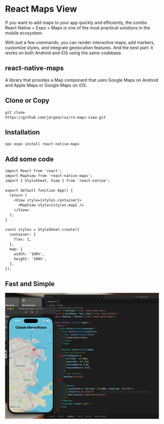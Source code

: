 # React Maps View
If you want to add maps to your app quickly and efficiently, the combo React Native + Expo + Maps is one of the most practical solutions in the mobile ecosystem.

With just a few commands, you can render interactive maps, add markers, customize styles, and integrate geolocation features. And the best part: it works on both Android and iOS using the same codebase.

## react-native-maps
A library that provides a Map component that uses Google Maps on Android and Apple Maps or Google Maps on iOS.

## Clone or Copy
```
git clone 
https://github.com/jorgeacruz/rn-maps-view.git
```
## Installation

```
npx expo install react-native-maps
```
## Add some code 
```
import React from 'react';
import MapView from 'react-native-maps';
import { StyleSheet, View } from 'react-native';

export default function App() {
  return (
    <View style={styles.container}>
      <MapView style={styles.map} />
    </View>
  );
}

const styles = StyleSheet.create({
  container: {
    flex: 1,
  },
  map: {
    width: '100%',
    height: '100%',
  },
});

```
## Fast and Simple
![](ScreenShot.png)
